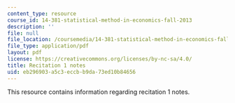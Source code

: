 ```yaml
---
content_type: resource
course_id: 14-381-statistical-method-in-economics-fall-2013
description: ''
file: null
file_location: /coursemedia/14-381-statistical-method-in-economics-fall-2013/eb296903a5c3eccbb9da73ed10b84656_MIT14_381F13_Recitation1.pdf
file_type: application/pdf
layout: pdf
license: https://creativecommons.org/licenses/by-nc-sa/4.0/
title: Recitation 1 notes
uid: eb296903-a5c3-eccb-b9da-73ed10b84656
---
```

This resource contains information regarding recitation 1 notes.
